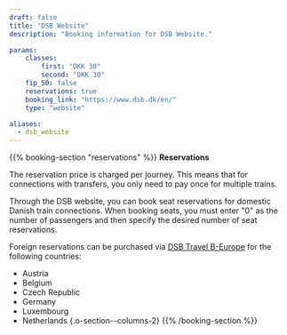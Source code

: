 ```yaml
---
draft: false
title: "DSB Website"
description: "Booking information for DSB Website."

params:
    classes:
        first: "DKK 30"
        second: "DKK 30"
    fip_50: false
    reservations: true
    booking_link: "https://www.dsb.dk/en/"
    type: "website"

aliases:
  - dsb_website
---
```


{{% booking-section "reservations" %}}
**Reservations**

The reservation price is charged per journey. This means that for connections with transfers, you only need to pay once for multiple trains.

Through the DSB website, you can book seat reservations for domestic Danish train connections. When booking seats, you must enter "0" as the number of passengers and then specify the desired number of seat reservations.

Foreign reservations can be purchased via [DSB Travel B-Europe](https://travel.b-europe.com/dsb-rail/en/reservation-only) for the following countries:

- Austria
- Belgium
- Czech Republic
- Germany
- Luxembourg
- Netherlands
{.o-section--columns-2}
{{% /booking-section %}}
